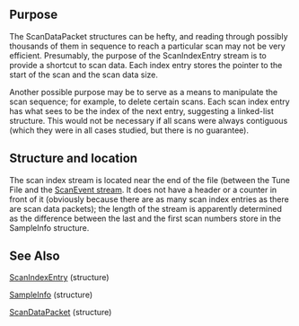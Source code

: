 ## Purpose ##

The ScanDataPacket structures can be hefty, and reading through possibly thousands of them in sequence to reach a particular scan may not be very efficient. Presumably, the purpose of the ScanIndexEntry stream is to provide a shortcut to scan data. Each index entry stores the pointer to the start of the scan and the scan data size.

Another possible purpose may be to serve as a means to manipulate the scan sequence; for example, to delete certain scans. Each scan index entry has what sees to be the index of the next entry, suggesting a linked-list structure. This would not be necessary if all scans were always contiguous (which they were in all cases studied, but there is no guarantee).

## Structure and location ##

The scan index stream is located near the end of the file (between the Tune File and the [ScanEvent stream](ScanEventStream.md). It does not have a header or a counter in front of it (obviously because there are as many scan index entries as there are scan data packets); the length of the stream is apparently determined as the difference between the last and the first scan numbers store in the SampleInfo structure.

## See Also ##

[ScanIndexEntry](ScanIndexEntry.md) (structure)

[SampleInfo](SampleInfo.md) (structure)

[ScanDataPacket](ScanDataPacket.md) (structure)